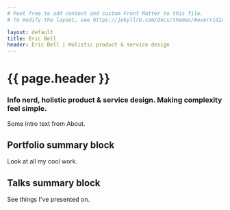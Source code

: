 ```yaml
---
# Feel free to add content and custom Front Matter to this file.
# To modify the layout, see https://jekyllrb.com/docs/themes/#overriding-theme-defaults

layout: default
title: Eric Bell
header: Eric Bell | Holistic product & service design
---
```


# {{ page.header }}

### Info nerd, holistic product & service design. Making complexity feel simple.

Some intro text from About.

## Portfolio summary block

Look at all my cool work.

## Talks summary block

See things I've presented on.